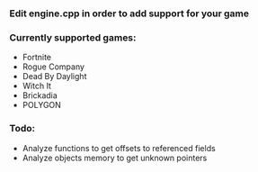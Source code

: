 ### Edit engine.cpp in order to add support for your game

### Currently supported games:
 - Fortnite
 - Rogue Company
 - Dead By Daylight
 - Witch It
 - Brickadia
 - POLYGON
### Todo:
- Analyze functions to get offsets to referenced fields
- Analyze objects memory to get unknown pointers
